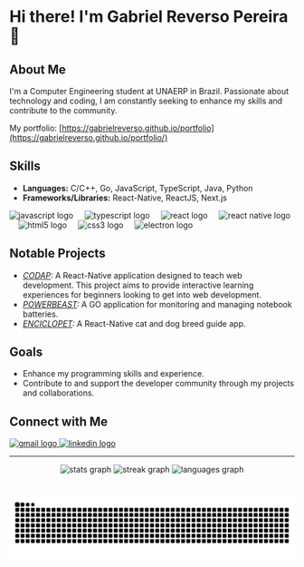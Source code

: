 # Hi there! I'm Gabriel Reverso Pereira 👋

## About Me

I'm a Computer Engineering student at UNAERP in Brazil. Passionate about technology and coding, I am constantly seeking to enhance my skills and contribute to the community.

My portfolio: [https://gabrielreverso.github.io/portfolio](https://gabrielreverso.github.io/portfolio/)

## Skills

- **Languages:** C/C++, Go, JavaScript, TypeScript, Java, Python
- **Frameworks/Libraries:** React-Native, ReactJS, Next.js

<div align="left">
  <img src="https://cdn.jsdelivr.net/gh/devicons/devicon/icons/javascript/javascript-original.svg" height="50" alt="javascript logo"  />
  <img width="12" />
  <img src="https://cdn.jsdelivr.net/gh/devicons/devicon/icons/typescript/typescript-original.svg" height="50" alt="typescript logo"  />
  <img width="12" />
  <img src="https://cdn.jsdelivr.net/gh/devicons/devicon/icons/react/react-original-wordmark.svg" height="50" alt="react logo"  />
  <img width="12" />
  <img src="https://cdn.worldvectorlogo.com/logos/react-native-1.svg" height="50" alt="react native logo"  />
  <img width="12" />
  <img src="https://cdn.jsdelivr.net/gh/devicons/devicon/icons/html5/html5-original.svg" height="50" alt="html5 logo"  />
  <img width="12" />
  <img src="https://cdn.jsdelivr.net/gh/devicons/devicon/icons/css3/css3-original.svg" height="50" alt="css3 logo"  />
  <img width="12" />
  <img src="https://cdn.jsdelivr.net/gh/devicons/devicon/icons/electron/electron-original.svg" height="50" alt="electron logo"  />
</div>

## Notable Projects

- *[CODAP](https://codap.gabrielsimoesdeveloper.com.br):* A React-Native application designed to teach web development. This project aims to provide interactive learning experiences for beginners looking to get into web development.
- *[POWERBEAST](https://powerbeast.com.br):* A GO application for monitoring and managing notebook batteries.
- *[ENCICLOPET](https://www.youtube.com/watch?v=dbHEjlDOqZY):* A React-Native cat and dog breed guide app.

## Goals

- Enhance my programming skills and experience.
- Contribute to and support the developer community through my projects and collaborations.

## Connect with Me

<div align="left">
  <a href="mailto:reversogabrielpereira@gmail.com" target="_blank">
    <img src="https://img.shields.io/static/v1?message=Gmail&logo=gmail&label=&color=D14836&logoColor=white&labelColor=&style=flat" height="35" alt="gmail logo"  />
  </a>
  <a href="https://www.linkedin.com/in/gabriel-reverso-pereira" target="_blank">
    <img src="https://img.shields.io/static/v1?message=LinkedIn&logo=linkedin&label=&color=0077B5&logoColor=white&labelColor=&style=flat" height="35" alt="linkedin logo"  />
  </a>
</div>
  
---

<div align="center">
  <img src="https://github-readme-stats.vercel.app/api?username=GabrielReverso&hide_title=false&hide_rank=false&show_icons=true&include_all_commits=true&count_private=true&disable_animations=false&theme=dracula&locale=en&hide_border=false" height="150" alt="stats graph"  />
  <img src="https://streak-stats.demolab.com?user=GabrielReverso&locale=en&mode=daily&theme=dracula&hide_border=false&border_radius=5" height="150" alt="streak graph"  />
  <img src="https://github-readme-stats.vercel.app/api/top-langs?username=GabrielReverso&locale=en&hide_title=false&layout=compact&card_width=320&langs_count=5&theme=dracula&hide_border=false" height="150" alt="languages graph"  />
</div>

###

<br clear="both">

<div align="center">
  <img src="https://raw.githubusercontent.com/GabrielReverso/GabrielReverso/output/snake.svg" alt="Snake animation" />
</div>

###
